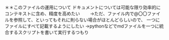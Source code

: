
＊＊このファイルの運用について
ドキュメントについては可能な限り効率的にコンテキストに含め、精度を高めたい　　
→ただ、ファイル内で@〇〇ファイルを参照して、といってもそれに則らない場合がほとんどらしいので、
 一つにファイルにすべて記載するようにしたい
 →pythonなどでmdファイルを一つに統合するスクリプトを書いて実行するつもり